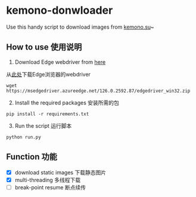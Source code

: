 # kemono-donwloader

Use this handy script to download images from [kemono.su](https://kemono.su/)~

## How to use  使用说明

1. Download Edge webdriver from [here](https://developer.microsoft.com/en-us/microsoft-edge/tools/webdriver/)

从[此处](https://developer.microsoft.com/zh-cn/microsoft-edge/tools/webdriver/)下载Edge浏览器的webdriver

```shell
wget https://msedgedriver.azureedge.net/126.0.2592.87/edgedriver_win32.zip
```
2.  Install the required packages 安装所需的包
```shell
pip install -r requirements.txt
```
3. Run the script 运行脚本
```shell
python run.py
```

## Function 功能

- [x] download static images 下载静态图片
- [x] multi-threading 多线程下载
- [ ] break-point resume 断点续传